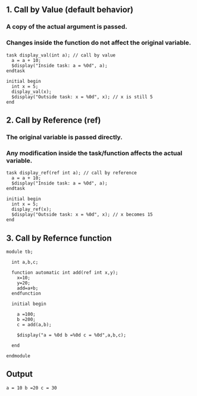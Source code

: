 ##  1. Call by Value (default behavior)
### A copy of the actual argument is passed.
### Changes inside the function do not affect the original variable.
```
task display_val(int a); // call by value
  a = a + 10;
  $display("Inside task: a = %0d", a);
endtask

initial begin
  int x = 5;
  display_val(x);
  $display("Outside task: x = %0d", x); // x is still 5
end

```

## 2. Call by Reference (ref)
### The original variable is passed directly.
### Any modification inside the task/function affects the actual variable.
```
task display_ref(ref int a); // call by reference
  a = a + 10;
  $display("Inside task: a = %0d", a);
endtask

initial begin
  int x = 5;
  display_ref(x);
  $display("Outside task: x = %0d", x); // x becomes 15
end

```

## 3. Call by Refernce function
```
module tb;
  
  int a,b,c;
  
  function automatic int add(ref int x,y);
    x=10;
    y=20;
    add=a+b;
  endfunction
  
  initial begin
    
    a =100;
    b =200;
    c = add(a,b);
    
    $display("a = %0d b =%0d c = %0d",a,b,c);
    
  end
  
endmodule
```

## Output
```
a = 10 b =20 c = 30
```
